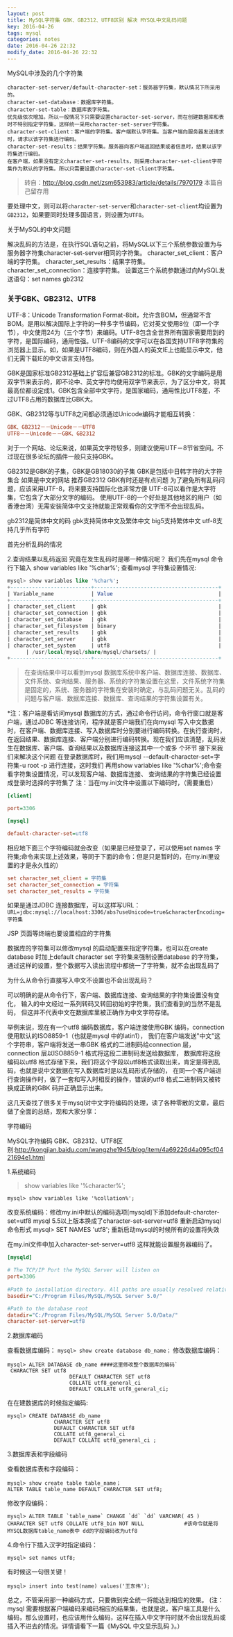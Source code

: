 ```yaml
---
layout: post
title: MySQL字符集 GBK、GB2312、UTF8区别 解决 MYSQL中文乱码问题
key: 2016-04-26
tags: mysql
categories: notes
date: 2016-04-26 22:32
modify_date: 2016-04-26 22:32
---
```



MySQL中涉及的几个字符集

```
character-set-server/default-character-set：服务器字符集，默认情况下所采用的。
character-set-database：数据库字符集。
character-set-table：数据库表字符集。
优先级依次增加。所以一般情况下只需要设置character-set-server，而在创建数据库和表时不特别指定字符集，这样统一采用character-set-server字符集。
character-set-client：客户端的字符集。客户端默认字符集。当客户端向服务器发送请求时，请求以该字符集进行编码。
character-set-results：结果字符集。服务器向客户端返回结果或者信息时，结果以该字符集进行编码。
在客户端，如果没有定义character-set-results，则采用character-set-client字符集作为默认的字符集。所以只需要设置character-set-client字符集。
```

<!--more-->

> 转自：http://blog.csdn.net/zsm653983/article/details/7970179 本篇自己留存用

要处理中文，则可以将`character-set-server`和`character-set-client`均设置为`GB2312`，如果要同时处理多国语言，则设置为`UTF8`。

关于MySQL的中文问题

解决乱码的方法是，在执行SQL语句之前，将MySQL以下三个系统参数设置为与服务器字符集character-set-server相同的字符集。
character_set_client：客户端的字符集。
character_set_results：结果字符集。
character_set_connection：连接字符集。
设置这三个系统参数通过向MySQL发送语句：set names gb2312

### 关于GBK、GB2312、UTF8

UTF-8：Unicode Transformation Format-8bit，允许含BOM，但通常不含BOM。是用以解决国际上字符的一种多字节编码，它对英文使用8位（即一个字节），中文使用24为（三个字节）来编码。UTF-8包含全世界所有国家需要用到的字符，是国际编码，通用性强。UTF-8编码的文字可以在各国支持UTF8字符集的浏览器上显示。如，如果是UTF8编码，则在外国人的英文IE上也能显示中文，他们无需下载IE的中文语言支持包。

GBK是国家标准GB2312基础上扩容后兼容GB2312的标准。GBK的文字编码是用双字节来表示的，即不论中、英文字符均使用双字节来表示，为了区分中文，将其最高位都设定成1。GBK包含全部中文字符，是国家编码，通用性比UTF8差，不过UTF8占用的数据库比GBK大。

GBK、GB2312等与UTF8之间都必须通过Unicode编码才能相互转换：

```ini
GBK、GB2312－－Unicode－－UTF8
UTF8－－Unicode－－GBK、GB2312
```

对于一个网站、论坛来说，如果英文字符较多，则建议使用UTF－8节省空间。不过现在很多论坛的插件一般只支持GBK。

GB2312是GBK的子集，GBK是GB18030的子集
GBK是包括中日韩字符的大字符集合
如果是中文的网站 推荐GB2312 GBK有时还是有点问题
为了避免所有乱码问题，应该采用UTF-8，将来要支持国际化也非常方便
UTF-8可以看作是大字符集，它包含了大部分文字的编码。
使用UTF-8的一个好处是其他地区的用户（如香港台湾）无需安装简体中文支持就能正常观看你的文字而不会出现乱码。

gb2312是简体中文的码
gbk支持简体中文及繁体中文
big5支持繁体中文
utf-8支持几乎所有字符

首先分析乱码的情况

2.查询结果以乱码返回
究竟在发生乱码时是哪一种情况呢？
我们先在mysql 命令行下输入
show variables like '%char%';
查看mysql 字符集设置情况:
```sql
mysql> show variables like '%char%';
+--------------------------+----------------------------------------+
| Variable_name            | Value                                  |
+--------------------------+----------------------------------------+
| character_set_client     | gbk                                    | 
| character_set_connection | gbk                                    | 
| character_set_database   | gbk                                    | 
| character_set_filesystem | binary                                 | 
| character_set_results    | gbk                                    | 
| character_set_server     | gbk                                    | 
| character_set_system     | utf8                                   | 
      | /usr/local/mysql/share/mysql/charsets/ | 
+--------------------------+----------------------------------------+
```

> 在查询结果中可以看到mysql 数据库系统中客户端、数据库连接、数据库、文件系统、查询结果、服务器、系统的字符集设置在这里，文件系统字符集是固定的，系统、服务器的字符集在安装时确定，与乱码问题无关。乱码的问题与客户端、数据库连接、数据库、查询结果的字符集设置有关。

*注：客户端是看访问mysql 数据库的方式，通过命令行访问，命令行窗口就是客户端，通过JDBC 等连接访问，程序就是客户端我们在向mysql 写入中文数据时，在客户端、数据库连接、写入数据库时分别要进行编码转换。在执行查询时，在返回结果、数据库连接、客户端分别进行编码转换。现在我们应该清楚，乱码发生在数据库、客户端、查询结果以及数据库连接这其中一个或多
个环节
接下来我们来解决这个问题
在登录数据库时，我们用mysql --default-character-set=字符集-u root -p 进行连接，这时我们
再用show variables like '%char%';命令查看字符集设置情况，可以发现客户端、数据库连接、
查询结果的字符集已经设置成登录时选择的字符集了
注：当在my.ini文件中设置以下编码时，（需要重启）

```ini
[client]

port=3306

[mysql]

default-character-set=utf8
```

相应地下面三个字符编码就会改变（如果是已经登录了，可以使用set names 字符集;命令来实现上述效果，等同于下面的命令：但是只是暂时的，在my.ini里设置的才是永久性的）

```ini
set character_set_client = 字符集
set character_set_connection = 字符集
set character_set_results = 字符集
```

如果是通过JDBC 连接数据库，可以这样写URL：
`URL=jdbc:mysql://localhost:3306/abs?useUnicode=true&characterEncoding=字符集`

JSP 页面等终端也要设置相应的字符集

数据库的字符集可以修改mysql 的启动配置来指定字符集，也可以在create database 时加上default character set 字符集来强制设置database 的字符集，
通过这样的设置，整个数据写入读出流程中都统一了字符集，就不会出现乱码了

为什么从命令行直接写入中文不设置也不会出现乱码？

可以明确的是从命令行下，客户端、数据库连接、查询结果的字符集设置没有变化，
输入的中文经过一系列转码又转回初始的字符集，我们查看到的当然不是乱码，
但这并不代表中文在数据库里被正确作为中文字符存储。

举例来说，现在有一个utf8 编码数据库，客户端连接使用GBK 编码，connection 使用默认的ISO8859-1（也就是mysql 中的latin1），
我们在客户端发送"中文"这个字符串，客户端将发送一串GBK 格式的二进制码给connection 层，connection 层以ISO8859-1 格式将这段二进制码发送给数据库，
数据库将这段编码以utf8 格式存储下来，我们将这个字段以utf8格式读取出来，肯定是得到乱码，也就是说中文数据在写入数据库时是以乱码形式存储的，
在同一个客户端进行查询操作时，做了一套和写入时相反的操作，错误的utf8 格式二进制码又被转换成正确的GBK 码并正确显示出来。

 

这几天查找了很多关于mysql对中文字符编码的处理，读了各种零散的文章，最后做了全面的总结，现和大家分享：

字符编码

MySQL字符编码 GBK、GB2312、UTF8区别:http://kongjian.baidu.com/wangzhe1945/blog/item/4a69226d4a095cf0421694e1.html

1.系统编码

>show variables like '%character%';  

`mysql> show variables like '%collation%';`

改变系统编码：修改my.ini中默认的编码选项[mysqld]下添加default-charcter-set=utf8  mysql 5.5以上版本换成了character-set-server=utf8 重新启动mysql
命令形式   mysql> SET NAMES 'utf8'; 重新启动mysql的时候所有的设置将失效

在my.ini文件中加入character-set-server=utf8 这样就能设置服务器编码了。

```ini
[mysqld]

# The TCP/IP Port the MySQL Server will listen on
port=3306
 
#Path to installation directory. All paths are usually resolved relative to this.
basedir="C:/Program Files/MySQL/MySQL Server 5.0/"

#Path to the database root
datadir="C:/Program Files/MySQL/MySQL Server 5.0/Data/"
character-set-server=utf8
```

2.数据库编码

查看数据库编码： `mysql> show create database db_name；`
修改数据库编码：

```mysql
mysql> ALTER DATABASE db_name ####这里修改整个数据库的编码`
 CHARACTER SET utf8
                    DEFAULT CHARACTER SET utf8
                    COLLATE utf8_general_ci
                    DEFAULT COLLATE utf8_general_ci;
```

在在建数据库的时候指定编码:
```mysql
mysql> CREATE DATABASE db_name
               CHARACTER SET utf8
               DEFAULT CHARACTER SET utf8
               COLLATE utf8_general_ci
               DEFAULT COLLATE utf8_general_ci ;
```

3.数据库表和字段编码

查看数据库表和字段编码： 

```mysql
mysql> show create table table_name；
ALTER TABLE table_name DEFAULT CHARACTER SET utf8;
```

修改字段编码：
```mysql
mysql> ALTER TABLE `table_name` CHANGE `dd` `dd` VARCHAR( 45 ) CHARACTER SET utf8 COLLATE utf8_bin NOT NULL             #该命令就是将MYSQL数据库table_name表中 dd的字段编码改为utf8
```

4.命令行下插入汉字时指定编码：

```mysql
mysql> set names utf8;
```

有时候这一句很关键！

```mysql
mysql> insert into test(name) values('王东伟');
```

总之，不管采用那一种编码方式，只要做到完全统一将能达到相应的效果。 (注：mysql 需要根据客户端编码来编码相应的结果集，也就是说，客户端工具是什么编码，那么设置时，也应该用什么编码，这样在插入中文字符时就不会出现乱码或插入不进去的情况。详情请看下一篇《MySQL 中文显示乱码 》。）
